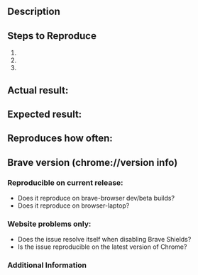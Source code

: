<!-- Have you searched for similar issues? Before submitting this issue, please check the open issues and add a note before logging a new issue. 

NOTE THAT THIS IS THE REPOSITORY FOR THE UPCOMING VERSION OF BRAVE. SEE [browser-laptop](https://github.com/brave/browser-laptop)FOR THE CURRENT PRODUCTION VERSION OF BRAVE ON MACOS, WINDOWS AND LINUX.

PLEASE USE THE TEMPLATE BELOW TO PROVIDE INFORMATION ABOUT THE ISSUE. 
INSUFFICIENT INFO WILL GET THE ISSUE CLOSED. IT WILL ONLY BE REOPENED AFTER SUFFICIENT INFO IS PROVIDED-->

## Description 
<!--Provide a brief description of the issue-->


## Steps to Reproduce
<!--Please add a series of steps to reproduce the issue-->

   1. 
   2. 
   3. 

## Actual result:
<!--Please add screenshots if needed-->


## Expected result:


## Reproduces how often: 
<!--[Easily reproduced/Intermittent issue/No steps to reproduce]-->


## Brave version (chrome://version info)
<!--For installed build, please copy Brave, Revision and OS from chrome://version and paste here. If building from source please mention it along with chrome://version details-->


### Reproducible on current release:
- Does it reproduce on brave-browser dev/beta builds? 
- Does it reproduce on browser-laptop? 

### Website problems only:  
- Does the issue resolve itself when disabling Brave Shields? 
- Is the issue reproducible on the latest version of Chrome? 

### Additional Information
<!--Any additional information, related issues, extra QA steps, configuration or data that might be necessary to reproduce the issue-->
